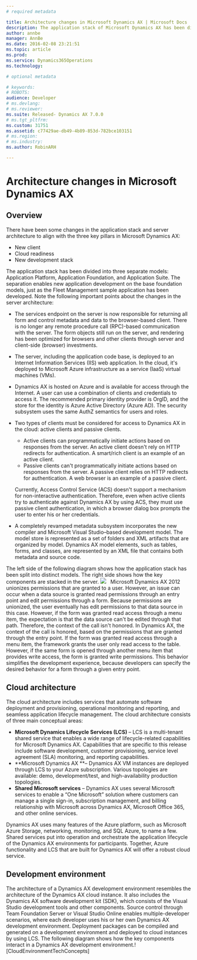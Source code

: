 ```yaml
---
# required metadata

title: Architecture changes in Microsoft Dynamics AX | Microsoft Docs
description: The application stack of Microsoft Dynamics AX has been divided into three separate models: Application Platform, Application Foundation, and Application Suite. 
author: annbe
manager: AnnBe
ms.date: 2016-02-08 23:21:51
ms.topic: article
ms.prod: 
ms.service: Dynamics365Operations
ms.technology: 

# optional metadata

# keywords: 
# ROBOTS: 
audience: Developer
# ms.devlang: 
# ms.reviewer: 
ms.suite: Released- Dynamics AX 7.0.0
# ms.tgt_pltfrm: 
ms.custom: 31751
ms.assetid: c77429ae-db49-4b89-853d-782bce103151
# ms.region: 
# ms.industry: 
ms.author: RobinARH

---
```


# Architecture changes in Microsoft Dynamics AX

Overview
--------

There have been some changes in the application stack and server architecture to align with the three key pillars in Microsoft Dynamics AX:

-   New client
-   Cloud readiness
-   New development stack

The application stack has been divided into three separate models: Application Platform, Application Foundation, and Application Suite. The separation enables new application development on the base foundation models, just as the Fleet Management sample application has been developed. Note the following important points about the changes in the server architecture:

-   The services endpoint on the server is now responsible for returning all form and control metadata and data to the browser-based client. There is no longer any remote procedure call (RPC)-based communication with the server. The form objects still run on the server, and rendering has been optimized for browsers and other clients through server and client-side (browser) investments.
-   The server, including the application code base, is deployed to an Internet Information Services (IIS) web application. In the cloud, it's deployed to Microsoft Azure infrastructure as a service (IaaS) virtual machines (VMs).
-   Dynamics AX is hosted on Azure and is available for access through the Internet. A user can use a combination of clients and credentials to access it. The recommended primary identity provider is OrgID, and the store for the identity is Azure Active Directory (Azure AD). The security subsystem uses the same AuthZ semantics for users and roles.
-   Two types of clients must be considered for access to Dynamics AX in the cloud: active clients and passive clients.
    -   Active clients can programmatically initiate actions based on responses from the server. An active client doesn't rely on HTTP redirects for authentication. A smart/rich client is an example of an active client.
    -   Passive clients can't programmatically initiate actions based on responses from the server. A passive client relies on HTTP redirects for authentication. A web browser is an example of a passive client.

    Currently, Access Control Service (ACS) doesn't support a mechanism for non-interactive authentication. Therefore, even when active clients try to authenticate against Dynamics AX by using ACS, they must use passive client authentication, in which a browser dialog box prompts the user to enter his or her credentials.
-   A completely revamped metadata subsystem incorporates the new compiler and Microsoft Visual Studio–based development model. The model store is represented as a set of folders and XML artifacts that are organized by model. Dynamics AX model elements, such as tables, forms, and classes, are represented by an XML file that contains both metadata and source code.

The left side of the following diagram shows how the application stack has been split into distinct models. The right side shows how the key components are stacked in the server. [![](media/ArchitectureDrawing1.png)](media/ArchitectureDrawing1.png)   Microsoft Dynamics AX 2012 unionizes permissions that are granted to a user. However, an issue can occur when a data source is granted read permissions through an entry point and edit permissions through a form. Because permissions are unionized, the user eventually has edit permissions to that data source in this case. However, if the form was granted read access through a menu item, the expectation is that the data source can't be edited through that path. Therefore, the context of the call isn't honored. In Dynamics AX, the context of the call is honored, based on the permissions that are granted through the entry point. If the form was granted read access through a menu item, the framework grants the user only read access to the table. However, if the same form is opened through another menu item that provides write access, the form is granted write permissions. This behavior simplifies the development experience, because developers can specify the desired behavior for a form through a given entry point.

## Cloud architecture
The cloud architecture includes services that automate software deployment and provisioning, operational monitoring and reporting, and seamless application lifecycle management. The cloud architecture consists of three main conceptual areas:

-   **Microsoft Dynamics Lifecycle Services (LCS)** – LCS is a multi-tenant shared service that enables a wide range of lifecycle-related capabilities for Microsoft Dynamics AX. Capabilities that are specific to this release include software development, customer provisioning, service level agreement (SLA) monitoring, and reporting capabilities.
-   **Microsoft Dynamics AX **– Dynamics AX VM instances are deployed through LCS to your Azure subscription. Various topologies are available: demo, development/test, and high-availability production topologies.
-   **Shared Microsoft services** – Dynamics AX uses several Microsoft services to enable a “One Microsoft” solution where customers can manage a single sign-in, subscription management, and billing relationship with Microsoft across Dynamics AX, Microsoft Office 365, and other online services.

Dynamics AX uses many features of the Azure platform, such as Microsoft Azure Storage, networking, monitoring, and SQL Azure, to name a few.  Shared services put into operation and orchestrate the application lifecycle of the Dynamics AX environments for participants. Together, Azure functionality and LCS that are built for Dynamics AX will offer a robust cloud service.

## Development environment
The architecture of a Dynamics AX development environment resembles the architecture of the Dynamics AX cloud instance. It also includes the Dynamics AX software development kit (SDK), which consists of the Visual Studio development tools and other components. Source control through Team Foundation Server or Visual Studio Online enables multiple-developer scenarios, where each developer uses his or her own Dynamics AX development environment. Deployment packages can be compiled and generated on a development environment and deployed to cloud instances by using LCS. The following diagram shows how the key components interact in a Dynamics AX development environment.![CloudEnvironmentTechConcepts]

